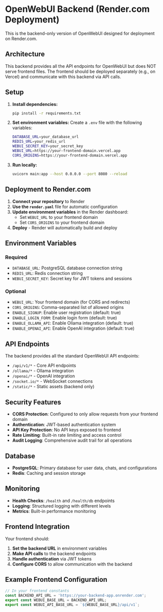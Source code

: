 # OpenWebUI Backend (Render.com Deployment)

This is the backend-only version of OpenWebUI designed for deployment on Render.com.

## Architecture

This backend provides all the API endpoints for OpenWebUI but does NOT serve frontend files. The frontend should be deployed separately (e.g., on Vercel) and communicate with this backend via API calls.

## Setup

1. **Install dependencies:**
   ```bash
   pip install -r requirements.txt
   ```

2. **Set environment variables:**
   Create a `.env` file with the following variables:
   ```bash
   DATABASE_URL=your_database_url
   REDIS_URL=your_redis_url
   WEBUI_SECRET_KEY=your_secret_key
   WEBUI_URL=https://your-frontend-domain.vercel.app
   CORS_ORIGINS=https://your-frontend-domain.vercel.app
   ```

3. **Run locally:**
   ```bash
   uvicorn main:app --host 0.0.0.0 --port 8080 --reload
   ```

## Deployment to Render.com

1. **Connect your repository** to Render
2. **Use the `render.yaml`** file for automatic configuration
3. **Update environment variables** in the Render dashboard:
   - Set `WEBUI_URL` to your frontend domain
   - Set `CORS_ORIGINS` to your frontend domain
4. **Deploy** - Render will automatically build and deploy

## Environment Variables

### Required
- `DATABASE_URL`: PostgreSQL database connection string
- `REDIS_URL`: Redis connection string
- `WEBUI_SECRET_KEY`: Secret key for JWT tokens and sessions

### Optional
- `WEBUI_URL`: Your frontend domain (for CORS and redirects)
- `CORS_ORIGINS`: Comma-separated list of allowed origins
- `ENABLE_SIGNUP`: Enable user registration (default: true)
- `ENABLE_LOGIN_FORM`: Enable login form (default: true)
- `ENABLE_OLLAMA_API`: Enable Ollama integration (default: true)
- `ENABLE_OPENAI_API`: Enable OpenAI integration (default: true)

## API Endpoints

The backend provides all the standard OpenWebUI API endpoints:

- `/api/v1/*` - Core API endpoints
- `/ollama/*` - Ollama integration
- `/openai/*` - OpenAI integration
- `/socket.io/*` - WebSocket connections
- `/static/*` - Static assets (backend only)

## Security Features

- **CORS Protection**: Configured to only allow requests from your frontend domain
- **Authentication**: JWT-based authentication system
- **API Key Protection**: No API keys exposed to frontend
- **Rate Limiting**: Built-in rate limiting and access control
- **Audit Logging**: Comprehensive audit trail for all operations

## Database

- **PostgreSQL**: Primary database for user data, chats, and configurations
- **Redis**: Caching and session storage

## Monitoring

- **Health Checks**: `/health` and `/health/db` endpoints
- **Logging**: Structured logging with different levels
- **Metrics**: Built-in performance monitoring

## Frontend Integration

Your frontend should:

1. **Set the backend URL** in environment variables
2. **Make API calls** to the backend endpoints
3. **Handle authentication** via JWT tokens
4. **Configure CORS** to allow communication with the backend

## Example Frontend Configuration

```typescript
// In your frontend constants
const BACKEND_API_URL = 'https://your-backend-app.onrender.com';
export const WEBUI_BASE_URL = BACKEND_API_URL;
export const WEBUI_API_BASE_URL = `${WEBUI_BASE_URL}/api/v1`;
```
